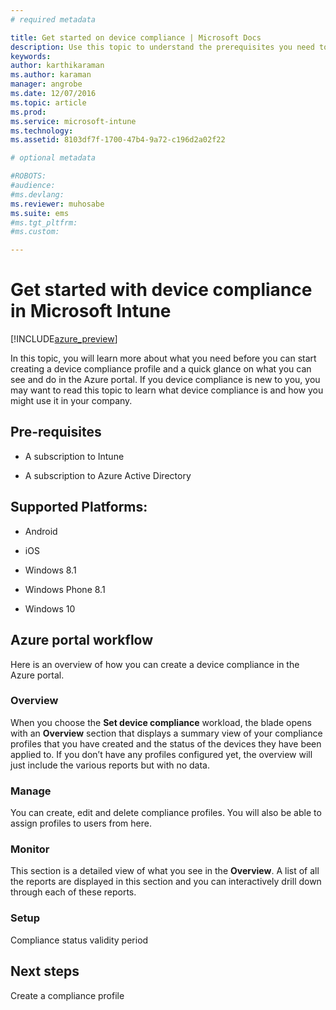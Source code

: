 ```yaml
---
# required metadata

title: Get started on device compliance | Microsoft Docs
description: Use this topic to understand the prerequisites you need to create compliance profiles in Microsoft Intune
keywords:
author: karthikaramanms.author: karaman
manager: angrobe
ms.date: 12/07/2016
ms.topic: article
ms.prod:
ms.service: microsoft-intune
ms.technology:
ms.assetid: 8103df7f-1700-47b4-9a72-c196d2a02f22

# optional metadata

#ROBOTS:
#audience:
#ms.devlang:
ms.reviewer: muhosabe
ms.suite: ems
#ms.tgt_pltfrm:
#ms.custom:

---
```


# Get started with device compliance in Microsoft Intune


[!INCLUDE[azure_preview](../includes/azure_preview.md)]

In this topic, you will learn more about what you need before you can start creating a device compliance profile and a quick glance on what you can see and do in the Azure portal. If you device compliance is new
to you, you may want to read this topic to learn what device compliance is and how you might use it in your company.

##  Pre-requisites


-   A subscription to Intune

-   A subscription to Azure Active Directory



##  Supported Platforms:


-   Android

-   iOS

-   Windows 8.1

-   Windows Phone 8.1

-   Windows 10

##  Azure portal workflow


Here is an overview of how you can create a device compliance in the Azure portal.

### Overview

When you choose the **Set device compliance** workload, the blade opens with an  **Overview** section that displays a summary view of your compliance profiles that you have created and the status of the devices they have been applied to. If you
don’t have any profiles configured yet, the overview will just include the various reports but with no data.

### Manage

You can create, edit and delete compliance profiles. You will also be able to assign profiles to users from here.

### Monitor

This section is a detailed view of what you see in the **Overview**. A list of all the reports are displayed in this section and you can interactively drill down through each of these reports.

### Setup

Compliance status validity period

##  Next steps


Create a compliance profile
